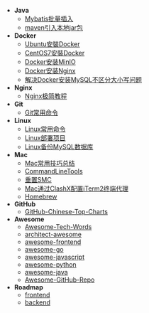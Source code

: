 * **Java**
  * [Mybatis批量插入](Java/Mybatis批量插入)
  * [maven引入本地jar包](Java/maven引入本地jar包)
* **Docker**
  * [Ubuntu安裝Docker](Docker/Ubuntu安裝Docker)
  * [CentOS7安裝Docker](Docker/CentOS7安裝Docker)
  * [Docker安装MinIO](Docker/Docker安装MinIO)
  * [Docker安装Nginx](Docker/Docker安装Nginx)
  * [解决Docker安装MySQL不区分大小写问题](Docker/解决Docker安装MySQL不区分大小写问题)
* **Nginx**
  * [Nginx极简教程](Nginx/Nginx极简教程)
* **Git**
  * [Git常用命令](Git/Git常用命令)
* **Linux**
  * [Linux常用命令](Linux/Linux常用命令)
  * [Linux部署项目](Linux/Linux部署项目)
  * [Linux备份MySQL数据库](Linux/Linux备份MySQL数据库)
* **Mac**
  * [Mac常用技巧总结](Mac/Mac常用技巧总结)
  * [CommandLineTools](Mac/CommandLineTools)
  * [重置SMC](Mac/重置SMC)
  * [Mac通过ClashX配置iTerm2终端代理](Mac/Mac通过ClashX配置iTerm2终端代理)
  * [Homebrew](Mac/Homebrew)
* **GitHub**
  * [GitHub-Chinese-Top-Charts](https://github.com/kon9chunkit/GitHub-Chinese-Top-Charts)
* **Awesome**
  * [Awesome-Tech-Words](https://github.com/rd2coding/Awesome-Tech-Words)
  * [architect-awesome](https://github.com/xingshaocheng/architect-awesome)
  * [awesome-frontend](https://github.com/JingwenTian/awesome-frontend)
  * [awesome-go](https://github.com/avelino/awesome-go)
  * [awesome-javascript](https://github.com/sorrycc/awesome-javascript)
  * [awesome-python](https://github.com/vinta/awesome-python)
  * [awesome-java](https://github.com/akullpp/awesome-java)
  * [Awesome-GitHub-Repo](https://github.com/Wechat-ggGitHub/Awesome-GitHub-Repo)
* **Roadmap**
  * [frontend](https://roadmap.sh/frontend)
  * [backend](https://roadmap.sh/backend)
